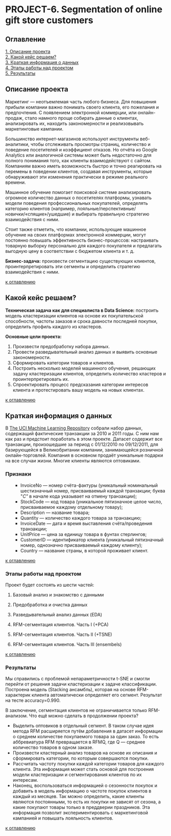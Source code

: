 # PROJECT-6. Segmentation of online gift store customers

## Оглавление  
[1. Описание проекта](README.md#Описание-проекта)  
[2. Какой кейс решаем?](README.md#Какой-кейс-решаем)  
[3. Краткая информация о данных](README.md#Краткая-информация-о-данных)  
[4. Этапы работы над проектом](README.md#Этапы-работы-над-проектом)  
[5. Результаты](README.md#Результаты)    

## Описание проекта    

Маркетинг — неотъемлемая часть любого бизнеса. Для повышения прибыли компании важно понимать своего клиента, его пожелания и предпочтения. С появлением электронной коммерции, или онлайн-продаж, стало намного проще собирать данные о клиентах, анализировать их, находить закономерности и реализовывать маркетинговые кампании.

Большинство интернет-магазинов используют инструменты веб-аналитики, чтобы отслеживать просмотры страниц, количество и поведение посетителей и коэффициент отказов. Но отчёта из Google Analytics или аналогичной системы может быть недостаточно для полного понимания того, как клиенты взаимодействуют с сайтом. Компаниям важно иметь возможность быстро и точно реагировать на перемены в поведении клиентов, создавая инструменты, которые обнаруживают эти изменения практически в режиме реального времени.

Машинное обучение помогает поисковой системе анализировать огромное количество данных о посетителях платформы, узнавать модели поведения профессиональных покупателей, определять категорию клиентов (например, лояльные/перспективные/новички/«спящие»/ушедшие) и выбирать правильную стратегию взаимодействия с ними.

Стоит также отметить, что компании, использующие машинное обучение на своих платформах электронной коммерции, могут постоянно повышать эффективность бизнес-процессов: настраивать товарную выборку персонально для каждого покупателя и предлагать выгодную цену в соответствии с бюджетом клиента и т. д.

**Бизнес-задача:** произвести сегментацию существующих клиентов, проинтерпретировать эти сегменты и определить стратегию взаимодействия с ними.


[к оглавлению](README.md#Оглавление)


## Какой кейс решаем?    

**Техническая задача как для специалиста в Data Science:** построить модель кластеризации клиентов на основе их покупательской способности, частоты заказов и срока давности последней покупки, определить профиль каждого из кластеров.

**Основные цели проекта:**

1. Произвести предобработку набора данных.
2. Провести разведывательный анализ данных и выявить основные закономерности.
3. Сформировать категории товаров и клиентов.
4. Построить несколько моделей машинного обучения, решающих задачу кластеризации клиентов, определить количество кластеров и проинтерпретировать их.
5. Спроектировать процесс предсказания категории интересов клиента и протестировать вашу модель на новых клиентах.


[к оглавлению](README.md#Оглавление)

## Краткая информация о данных

В [The UCI Machine Learning Repository](http://archive.ics.uci.edu/ml/) собрали набор данных, содержащий фактические транзакции за 2010 и 2011 годы. С ним нам как раз и предстоит поработать в этом проекте.
Датасет содержит все транзакции, произошедшие за период с 01/12/2010 по 09/12/2011, для базирующейся в Великобритании компании, занимающейся розничной онлайн-торговлей. Компания в основном продаёт уникальные подарки на все случаи жизни. Многие клиенты являются оптовиками.

### Признаки

<div class="grey-container">
<ul style="list-style-type: square;">
<ul style="list-style-type: square;">
<li><span class="code-blue">InvoiceNo</span> — номер счёта-фактуры (уникальный номинальный шестизначный номер, присваиваемый каждой транзакции; буква "<em>C"</em>&nbsp;в начале кода указывает на отмену транзакции);</li>
<li><span class="code-blue">StockCode</span> — код товара (уникальное пятизначное целое число, присваиваемое каждому отдельному товару);</li>
<li><span class="code-blue">Description</span> — название товара;</li>
<li><span class="code-blue">Quantity</span> — количество каждого товара за транзакцию;</li>
<li><span class="code-blue">InvoiceDate</span> — дата и время выставления счёта/проведения транзакции;</li>
<li><span class="code-blue">UnitPrice</span> — цена за единицу товара в фунтах стерлингов;</li>
<li><span class="code-blue">CustomerID</span> — идентификатор клиента (уникальный пятизначный номер, однозначно присваиваемый каждому клиенту);</li>
<li><span class="code-blue">Country</span> — название страны, в которой проживает клиент.</li>
</ul>
</ul>
</div>



[к оглавлению](README.md#Оглавление)


### Этапы работы над проектом  

Проект будет состоять из шести частей:

1. Базовый анализ и знакомство с данными

2. Предобработка и очистка данных

3. Разведывательный анализ данных (EDA)

4. RFM-сегментация клиентов. Часть I (+PCA)

5. RFM-сегментация клиентов. Часть II (+TSNE)

6. RFM-сегментация клиентов. Часть III (ensembels)


[к оглавлению](README.md#Оглавление)

### Результаты

Мы справились с проблемой непараметричности t-SNE и смогли перейти от решения задачи кластеризации к задаче классификации. Построена модель (Stacking ансамбль), которая на основе RFM-характерик клиента автоматически определяет его сегмент.
Результат на тесте accuracy=0.990.

В заключение, сегментация клиентов не ограничивается только RFM-анализом. Что ещё можно сделать в продолжении проекта?

- Выделить оптовиков в отдельный сегмент. В таком случае идея метода RFM расширяется путём добавления в датасет информации о среднем количестве покупаемого товара за один заказ. То есть аббревиатура RFM превращается в RFMQ, где Q — среднее количество товаров в одном заказе.
- Произвести кластерный анализ товаров на основе их описания и сформировать категории, по которым совершаются покупки.
- Рассчитать частоту покупки каждой категории товаров для каждого клиента. Эта информация может стать основой для построения модели кластеризации и сегментирования клиентов по их интересам.
- Наконец, воспользоваться информацией о сезонности покупок и добавить в модель информацию о частоте покупок клиентов в каждый из месяцев. Так можно определить, какие клиенты являются постоянными, то есть их покупки не зависят от сезона, а какие покупают товары только в преддверии праздников. Эта информация позволит экспериментировать с маркетинговой кампанией и повышать лояльность клиентов.


[к оглавлению](README.md#Оглавление)


